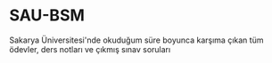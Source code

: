 # SAU-BSM
Sakarya Üniversitesi'nde okuduğum süre boyunca karşıma çıkan tüm ödevler, ders notları ve çıkmış sınav soruları
